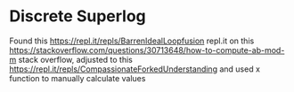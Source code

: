 # Discrete Superlog

Found this https://repl.it/repls/BarrenIdealLoopfusion repl.it on this https://stackoverflow.com/questions/30713648/how-to-compute-ab-mod-m stack overflow, adjusted to this https://repl.it/repls/CompassionateForkedUnderstanding and used x function to manually calculate values  

